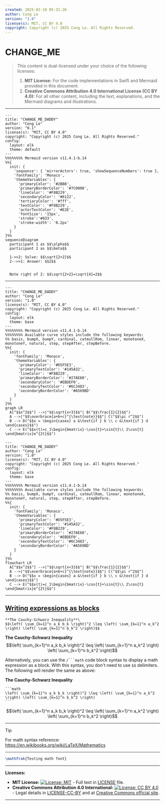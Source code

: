 ```yaml
---
created: 2025-02-18 05:31:26
author: Cong Le
version: "1.0"
license(s): MIT, CC BY 4.0
copyright: Copyright (c) 2025 Cong Le. All Rights Reserved.
---
```




# CHANGE_ME
> This content is dual-licensed under your choice of the following licenses:
> 1.  **MIT License:** For the code implementations in Swift and Mermaid provided in this document.
> 2.  **Creative Commons Attribution 4.0 International License (CC BY 4.0):** For all other content, including the text, explanations, and the Mermaid diagrams and illustrations.

---



```mermaid
---
title: "CHANGE_ME_DADDY"
author: "Cong Le"
version: "0.1"
license(s): "MIT, CC BY 4.0"
copyright: "Copyright (c) 2025 Cong Le. All Rights Reserved."
config:
  layout: elk
  theme: default
---
%%%%%%%% Mermaid version v11.4.1-b.14
%%{
  init: {
    'sequence': { 'mirrorActors': true, 'showSequenceNumbers': true },
    'fontFamily': 'Monaco',
    'themeVariables': {
      'primaryColor': '#2BB8',
      'primaryBorderColor': '#7C0000',
      'lineColor': '#F8B229',
      'secondaryColor': '#6122',
      'tertiaryColor': '#fff',
      'textColor': '#F8B229',
      'actorTextColor': '#E2E',
      'fontSize': '15px',
      'stroke':'#033',
      'stroke-width': '0.2px'
    }
  }
}%%
sequenceDiagram
  participant 1 as $$\alpha$$
  participant 2 as $$\beta$$
  
  1->>2: Solve: $$\sqrt{2+2}$$
  2-->>1: Answer: $$2$$
  
  
  Note right of 2: $$\sqrt{2+2}=\sqrt{4}=2$$

```


-----




```mermaid
---
title: "CHANGE_ME_DADDY"
author: "Cong Le"
version: "1.0"
license(s): "MIT, CC BY 4.0"
copyright: "Copyright (c) 2025 Cong Le. All Rights Reserved."
config:
  layout: elk
  theme: base
---
%%%%%%%% Mermaid version v11.4.1-b.14
%%%%%%%% Available curve styles include the following keywords:
%% basis, bumpX, bumpY, cardinal, catmullRom, linear, monotoneX, monotoneY, natural, step, stepAfter, stepBefore.
%%{
  init: {
    'fontFamily': 'Monaco',
    'themeVariables': {
      'primaryColor': '#D5F5E3',
      'primaryTextColor': '#145A32',
      'lineColor': '#F8B229',
      'primaryBorderColor': '#27AE60',
      'secondaryColor': '#EBDEF0',
      'secondaryTextColor': '#6C3483',
      'secondaryBorderColor': '#A569BD'
    }
  }
}%%
graph LR
  A["$$x^2$$"] -->|"$$\sqrt{x+3}$$"| B("$$\frac{1}{2}$$")
  A -->|"$$\overbrace{a+b+c}^{\text{note}}$$"| C("$$\pi r^2$$")
  B --> D("$$x = \begin{cases} a &\text{if } b \\ c &\text{if } d \end{cases}$$")
  C --> E("$$x(t)=c_1\begin{bmatrix}-\cos{t}+\sin{t}\\ 2\cos{t} \end{bmatrix}e^{2t}$$")

```




```mermaid
---
title: "CHANGE_ME_DADDY"
author: "Cong Le"
version: "1.0"
license(s): "MIT, CC BY 4.0"
copyright: "Copyright (c) 2025 Cong Le. All Rights Reserved."
config:
  layout: elk
  theme: base
---
%%%%%%%% Mermaid version v11.4.1-b.14
%%%%%%%% Available curve styles include the following keywords:
%% basis, bumpX, bumpY, cardinal, catmullRom, linear, monotoneX, monotoneY, natural, step, stepAfter, stepBefore.
%%{
  init: {
    'fontFamily': 'Monaco',
    'themeVariables': {
      'primaryColor': '#D5F5E3',
      'primaryTextColor': '#145A32',
      'lineColor': '#F8B229',
      'primaryBorderColor': '#27AE60',
      'secondaryColor': '#EBDEF0',
      'secondaryTextColor': '#6C3483',
      'secondaryBorderColor': '#A569BD'
    }
  }
}%%
flowchart LR
  A["$$x^2$$"] -->|"$$\sqrt{x+3}$$"| B("$$\frac{1}{2}$$")
  A -->|"$$\overbrace{a+b+c}^{\text{note}}$$"| C("$$\pi r^2$$")
  B --> D("$$x = \begin{cases} a &\text{if } b \\ c &\text{if } d \end{cases}$$")
  C --> E("$$x(t)=c_1\begin{bmatrix}-\cos{t}+\sin{t}\\ 2\cos{t} \end{bmatrix}e^{2t}$$")

```


----


## [Writing expressions as blocks](https://docs.github.com/en/get-started/writing-on-github/working-with-advanced-formatting/writing-mathematical-expressions#writing-expressions-as-blocks)


````
**The Cauchy-Schwarz Inequality**\
$$\left( \sum_{k=1}^n a_k b_k \right)^2 \leq \left( \sum_{k=1}^n a_k^2 \right) \left( \sum_{k=1}^n b_k^2 \right)$$
````

**The Cauchy-Schwarz Inequality**\
$$\left( \sum_{k=1}^n a_k b_k \right)^2 \leq \left( \sum_{k=1}^n a_k^2 \right) \left( \sum_{k=1}^n b_k^2 \right)$$

Alternatively, you can use the `/```math` code block syntax to display a math expression as a block. With this syntax, you don't need to use `$$` delimiters. The following will render the same as above:


**The Cauchy-Schwarz Inequality**

````
```math
\left( \sum_{k=1}^n a_k b_k \right)^2 \leq \left( \sum_{k=1}^n a_k^2 \right) \left( \sum_{k=1}^n b_k^2 \right)
```
````


```math
\left( \sum_{k=1}^n a_k b_k \right)^2 \leq \left( \sum_{k=1}^n a_k^2 \right) \left( \sum_{k=1}^n b_k^2 \right)
```


---


> [!TIP]
> For math syntax reference: https://en.wikibooks.org/wiki/LaTeX/Mathematics
>

---

```latex
\mathfrak{Testing math font}
```


---
**Licenses:**

- **MIT License:**  [![License: MIT](https://img.shields.io/badge/License-MIT-yellow.svg)](LICENSE) - Full text in [LICENSE](LICENSE) file.
- **Creative Commons Attribution 4.0 International:** [![License: CC BY 4.0](https://licensebuttons.net/l/by/4.0/88x31.png)](LICENSE-CC-BY) - Legal details in [LICENSE-CC-BY](LICENSE-CC-BY) and at [Creative Commons official site](http://creativecommons.org/licenses/by/4.0/).

---